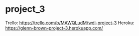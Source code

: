 # project_3
Trello: https://trello.com/b/MAWQLudM/wdi-project-3
Heroku: https://glenn-brown-project-3.herokuapp.com/

